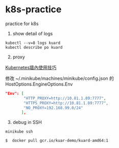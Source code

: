 # k8s-practice
practice for k8s

1. show detail of logs
```shell
kubectl --v=8 logs kuard
kubectl describe po kuard
```

2. proxy

[Kubernetes牆內使用技巧](http://blog.samemoment.com/articles/kubernetes/)

修改 ~/.minikube/machines/minikube/config.json 的 HostOptions.EngineOptions.Env
```json
"Env": [
        "HTTP_PROXY=http://10.81.1.89:7777",
        "HTTPS_PROXY=http://10.81.1.89:7777",
        "NO_PROXY=192.168.99.0/24"
       ],
```

3. debug in SSH
```shell
minikube ssh

$  docker pull gcr.io/kuar-demo/kuard-amd64:1
```
